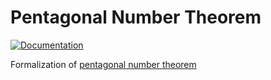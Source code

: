 # Pentagonal Number Theorem

[![Documentation](https://img.shields.io/badge/Documentation-passing-green)](https://wwylele.github.io/PentagonalNumberTheorem/docs/)

Formalization of [pentagonal number theorem](https://en.wikipedia.org/wiki/Pentagonal_number_theorem)
